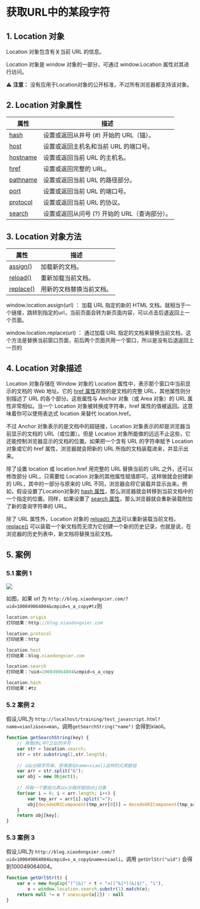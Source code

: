# 获取URL中的某段字符


## 1. Location 对象

Location 对象包含有关当前 URL 的信息。

Location 对象是 window 对象的一部分，可通过 window.Location 属性对其进行访问。

⚠️ **注意：** 没有应用于Location对象的公开标准，不过所有浏览器都支持该对象。

## 2. Location 对象属性

| 属性 | 描述 |
| --- | --- |
| [hash](https://www.w3school.com.cn/jsref/prop_loc_hash.asp) | 设置或返回从井号 (#) 开始的 URL（锚）。 |
| [host](https://www.w3school.com.cn/jsref/prop_loc_host.asp) | 设置或返回主机名和当前 URL 的端口号。 |
| [hostname](https://www.w3school.com.cn/jsref/prop_loc_hostname.asp) | 设置或返回当前 URL 的主机名。 |
| [href](https://www.w3school.com.cn/jsref/prop_loc_href.asp) | 设置或返回完整的 URL。 |
| [pathname](https://www.w3school.com.cn/jsref/prop_loc_pathname.asp) | 设置或返回当前 URL 的路径部分。 |
| [port](https://www.w3school.com.cn/jsref/prop_loc_port.asp) | 设置或返回当前 URL 的端口号。 |
| [protocol](https://www.w3school.com.cn/jsref/prop_loc_protocol.asp) | 设置或返回当前 URL 的协议。 |
| [search](https://www.w3school.com.cn/jsref/prop_loc_search.asp) | 设置或返回从问号 (?) 开始的 URL（查询部分）。 |

## 3. Location 对象方法

| 属性 | 描述 |
| --- | --- |
| [assign()](https://www.w3school.com.cn/jsref/met_loc_assign.asp) | 加载新的文档。 |
| [reload()](https://www.w3school.com.cn/jsref/met_loc_reload.asp) | 重新加载当前文档。 |
| [replace()](https://www.w3school.com.cn/jsref/met_loc_replace.asp) | 用新的文档替换当前文档。 |


window.location.assign(url) ： 加载 URL 指定的新的 HTML 文档。就相当于一个链接，跳转到指定的url，当前页面会转为新页面内容，可以点击后退返回上一个页面。

window.location.replace(url) ： 通过加载 URL 指定的文档来替换当前文档，这个方法是替换当前窗口页面，前后两个页面共用一个窗口，所以是没有后退返回上一页的

## 4. Location 对象描述

Location 对象存储在 Window 对象的 Location 属性中，表示那个窗口中当前显示的文档的 Web 地址。它的 [href 属性](https://www.w3school.com.cn/jsref/prop_loc_href.asp)存放的是文档的完整 URL，其他属性则分别描述了 URL 的各个部分。这些属性与 Anchor 对象（或 Area 对象）的 URL 属性非常相似。当一个 Location 对象被转换成字符串，href 属性的值被返回。这意味着你可以使用表达式 location 来替代 location.href。

不过 Anchor 对象表示的是文档中的超链接，Location 对象表示的却是浏览器当前显示的文档的 URL（或位置）。但是 Location 对象所能做的远远不止这些，它还能控制浏览器显示的文档的位置。如果把一个含有 URL 的字符串赋予 Location 对象或它的 href 属性，浏览器就会把新的 URL 所指的文档装载进来，并显示出来。

除了设置 location 或 location.href 用完整的 URL 替换当前的 URL 之外，还可以修改部分 URL，只需要给 Location 对象的其他属性赋值即可。这样做就会创建新的 URL，其中的一部分与原来的 URL 不同，浏览器会将它装载并显示出来。例如，假设设置了Location对象的 [hash 属性](https://www.w3school.com.cn/jsref/prop_loc_hash.asp)，那么浏览器就会转移到当前文档中的一个指定的位置。同样，如果设置了 [search 属性](https://www.w3school.com.cn/jsref/prop_loc_search.asp)，那么浏览器就会重新装载附加了新的查询字符串的 URL。

除了 URL 属性外，Location 对象的 [reload() 方法](https://www.w3school.com.cn/jsref/met_loc_reload.asp)可以重新装载当前文档，[replace()](https://www.w3school.com.cn/jsref/met_loc_replace.asp) 可以装载一个新文档而无须为它创建一个新的历史记录，也就是说，在浏览器的历史列表中，新文档将替换当前文档。


## 5. 案例

### 5.1 案例 1
![](http://oss.xiaodongxier.com/blog/static/jpg/20200417111054.jpg?imageView2/0/interlace/1/q/70|watermark/2/text/eGlhb2Rvbmd4aWVyLmNvbQ==/font/YXJpYWw=/fontsize/600/fill/IzUxQURFRA==/dissolve/100/gravity/SouthEast/dx/0/dy/0)

如图，如果 url 为 `http://blog.xiaodongxier.com/?uid=100049064004&cmpid=s_a_copy#tz`则

```javascript
location.origin     
打印结果：http://blog.xiaodongxier.com

location.protocol     
打印结果：http

location.host
打印结果：blog.xiaodongxier.com

location.search
打印结果：?uid=100049064004&cmpid=s_a_copy

location.hash
打印结果：#tz
```


### 5.2 案例 2

假设,URL为 `http://localhost/training/test_javascript.html?name=xiaoli&sex=man`，调用`getSearchString("name")` 会得到xiaoli。

```javascript
function getSearchString(key) {
    // 获取URL中?之后的字符
    var str = location.search;
    str = str.substring(1,str.length);
    
    // 以&分隔字符串，获得类似name=xiaoli这样的元素数组
    var arr = str.split("&");
    var obj = new Object();
    
    // 将每一个数组元素以=分隔并赋给obj对象    
    for(var i = 0; i < arr.length; i++) {
        var tmp_arr = arr[i].split("=");
        obj[decodeURIComponent(tmp_arr[0])] = decodeURIComponent(tmp_arr[1]);
    }
    return obj[key];
}
```

### 5.3 案例 3

假设,URL为 `http://blog.xiaodongxier.com/?uid=100049064004&cmpid=s_a_copy&name=xiaoli`，调用 `getUrlStr("uid")` 会得到100049064004。

```javascript
function getUrlStr(t) {
    var e = new RegExp("(^|&)" + t + "=([^&]*)(&|$)", "i"),
        o = window.location.search.substr(1).match(e);
    return null != o ? unescape(o[2]) : null
}
```